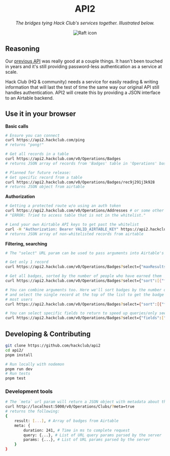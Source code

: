 <h1 align="center">API2</h1>
<p align="center"><i>The bridges tying Hack Club's services together. Illustrated below.</i></p>
<p align="center"><img alt="Raft icon" src="https://i.imgur.com/VLgOTmO.png"></a>

## Reasoning

Our [previous API](https://github.com/hackclub/api) was really good at a couple things. It hasn't been touched in years and it's still providing password-less authentication as a service at scale.

Hack Club (HQ & community) needs a service for easily reading & writing information that will last the test of time the same way our original API still handles authentication. API2 will create this by providing a JSON interface to an Airtable backend.

## Use it in your browser

**Basic calls**
```sh
# Ensure you can connect
curl https://api2.hackclub.com/ping
# returns "pong!"

# Get all records in a table
curl https://api2.hackclub.com/v0/Operations/Badges
# returns JSON array of records from 'Badges' table in 'Operations' base

# Planned for future release:
# Get specific record from a table
curl https://api2.hackclub.com/v0/Operations/Badges/rec9j291j3k928
# returns JSON object from airtable
```

**Authorization**
```sh
# Getting a protected route w/o using an auth token
curl https://api2.hackclub.com/v0/Operations/Addresses # or some other sensative data
# "ERROR: Tried to access table that is not in the whitelist."

# Lend your own Airtable API keys to get past the whitelist
curl -H "Authorization: Bearer VALID_AIRTABLE_KEY" https://api2.hackclub.com/v0/Operations/Addresses
# returns JSON array of non-whitelisted records from airtable
```

**Filtering, searching**
```sh
# The "select" URL param can be used to pass arguments into Airtable's API. A list of optional parameters are show below with examples

# Get only 1 record
curl https://api2.hackclub.com/v0/Operations/Badges?select={"maxResults":1}

# Get all badges, sorted by the number of people who have earned them
curl https://api2.hackclub.com/v0/Operations/Badges?select={"sort":[{"field":"People Count","direction":"desc"}]}

# You can combine arguments too. Here we'll sort badges by the number of people
# and select the single record at the top of the list to get the badge with the
# most users
curl https://api2.hackclub.com/v0/Operations/Badges?select={"sort":[{"field":"People Count","direction":"desc"}],"maxResults":1}

# You can select specific fields to return to speed up queries/only see the data you want:
curl https://api2.hackclub.com/v0/Operations/Badges?select={"fields":["Name"]}
```

## Developing & Contributing

```sh
git clone https://github.com/hackclub/api2
cd api2/
pnpm install

# Run locally with nodemon
pnpm run dev
# Run tests
pnpm test
```

### Development tools

```sh
# The `meta` url param will return a JSON object with metadata about the request you've just made
curl http://localhost:5000/v0/Operations/Clubs/?meta=true
# returns the following:
{
    result: [...], # Array of badges from Airtable
    meta: {
        duration: 241, # Time in ms to complete request
        query: {...}, # List of URL query params parsed by the server
        params: {...}, # List of URL params parsed by the server
    }
}
```

